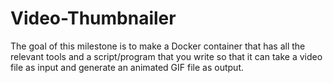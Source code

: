# Video-Thumbnailer
The goal of this milestone is to make a Docker container that has all the relevant tools and a script/program that you write so that it can take a video file as input and generate an animated GIF file as output.
